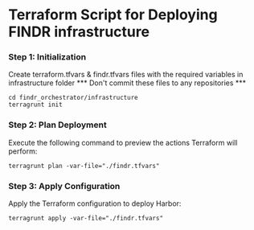 # Terraform Script for Deploying FINDR infrastructure
### Step 1: Initialization

Create terraform.tfvars & findr.tfvars files with the required variables in infrastructure folder
*** Don't commit these files to any repositories ***

```shell
cd findr_orchestrator/infrastructure
terragrunt init
```

### Step 2: Plan Deployment
Execute the following command to preview the actions Terraform will perform:

```shell
terragrunt plan -var-file="./findr.tfvars"
```

### Step 3: Apply Configuration
Apply the Terraform configuration to deploy Harbor:

```shell
terragrunt apply -var-file="./findr.tfvars"
```
